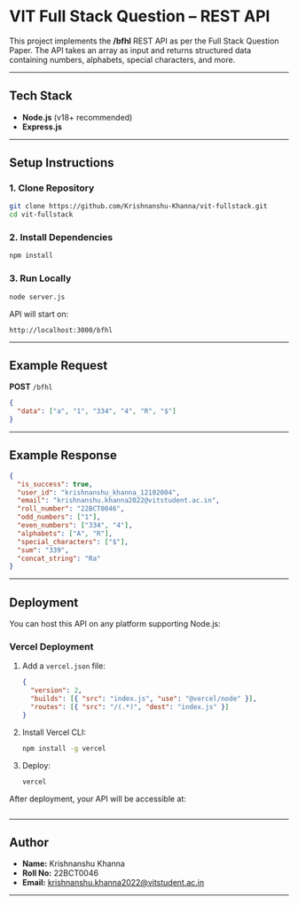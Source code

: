 # VIT Full Stack Question – REST API

This project implements the **/bfhl** REST API as per the Full Stack Question Paper.
The API takes an array as input and returns structured data containing numbers, alphabets, special characters, and more.

---

## Tech Stack

* **Node.js** (v18+ recommended)
* **Express.js**

---

## Setup Instructions

### 1. Clone Repository

```bash
git clone https://github.com/Krishnanshu-Khanna/vit-fullstack.git
cd vit-fullstack
```

### 2. Install Dependencies

```bash
npm install
```

### 3. Run Locally

```bash
node server.js
```

API will start on:

```
http://localhost:3000/bfhl
```

---

## Example Request

**POST** `/bfhl`

```json
{
  "data": ["a", "1", "334", "4", "R", "$"]
}
```

---

## Example Response

```json
{
  "is_success": true,
  "user_id": "krishnanshu_khanna_12102004",
  "email": "krishnanshu.khanna2022@vitstudent.ac.in",
  "roll_number": "22BCT0046",
  "odd_numbers": ["1"],
  "even_numbers": ["334", "4"],
  "alphabets": ["A", "R"],
  "special_characters": ["$"],
  "sum": "339",
  "concat_string": "Ra"
}
```

---

## Deployment

You can host this API on any platform supporting Node.js:

### Vercel Deployment

1. Add a `vercel.json` file:

   ```json
   {
     "version": 2,
     "builds": [{ "src": "index.js", "use": "@vercel/node" }],
     "routes": [{ "src": "/(.*)", "dest": "index.js" }]
   }
   ```

2. Install Vercel CLI:

   ```bash
   npm install -g vercel
   ```

3. Deploy:

   ```bash
   vercel
   ```

After deployment, your API will be accessible at:

```

```

---

## Author

* **Name:** Krishnanshu Khanna
* **Roll No:** 22BCT0046
* **Email:** [krishnanshu.khanna2022@vitstudent.ac.in](mailto:krishnanshu.khanna2022@vitstudent.ac.in)

---

